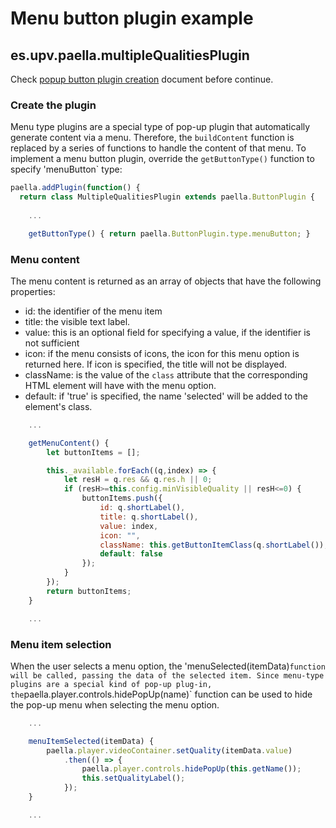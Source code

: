 ---
---

# Menu button plugin example

## es.upv.paella.multipleQualitiesPlugin

Check [popup button plugin creation](popup_plugin.md) document before continue.

### Create the plugin

Menu type plugins are a special type of pop-up plugin that automatically generate content via a menu. Therefore, the `buildContent` function is replaced by a series of functions to handle the content of that menu. To implement a menu button plugin, override the `getButtonType()` function to specify 'menuButton` type:

```javascript
paella.addPlugin(function() {
  return class MultipleQualitiesPlugin extends paella.ButtonPlugin {
	
	...

    getButtonType() { return paella.ButtonPlugin.type.menuButton; }
```

### Menu content

The menu content is returned as an array of objects that have the following properties:

- id: the identifier of the menu item
- title: the visible text label.
- value: this is an optional field for specifying a value, if the identifier is not sufficient
- icon: if the menu consists of icons, the icon for this menu option is returned here. If icon is specified, the title will not be displayed.
- className: is the value of the `class` attribute that the corresponding HTML element will have with the menu option.
- default: if 'true' is specified, the name 'selected' will be added to the element's class.

```javascript
    ...

    getMenuContent() {
        let buttonItems = [];

        this._available.forEach((q,index) => {
            let resH = q.res && q.res.h || 0;
            if (resH>=this.config.minVisibleQuality || resH<=0) {
                buttonItems.push({
                    id: q.shortLabel(),
                    title: q.shortLabel(),
                    value: index,
                    icon: "",
                    className: this.getButtonItemClass(q.shortLabel()),
                    default: false
                });
            }
        });
        return buttonItems;
    }

    ...
```


### Menu item selection

When the user selects a menu option, the 'menuSelected(itemData)` function will be called, passing the data of the selected item. Since menu-type plugins are a special kind of pop-up plug-in, the `paella.player.controls.hidePopUp(name)` function can be used to hide the pop-up menu when selecting the menu option.

```javascript
    ...

    menuItemSelected(itemData) {
        paella.player.videoContainer.setQuality(itemData.value)
            .then(() => {
                paella.player.controls.hidePopUp(this.getName());
                this.setQualityLabel();
            });
    }

    ...
```
